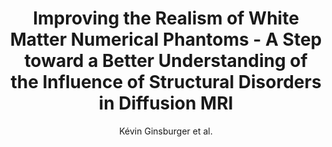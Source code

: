 ---
cat: gaia
subcat: ginkgo
bestof: false
author: Kévin Ginsburger et al.
title: Improving the Realism of White Matter Numerical Phantoms - A Step toward a Better Understanding of the Influence of Structural Disorders in Diffusion MRI
journal: Frontiers in Physics
year: 2018
type: article
url: https -//www.frontiersin.org/articles/10.3389/fphy.2018.00012
doi: 10.3389/fphy.2018.00012
---